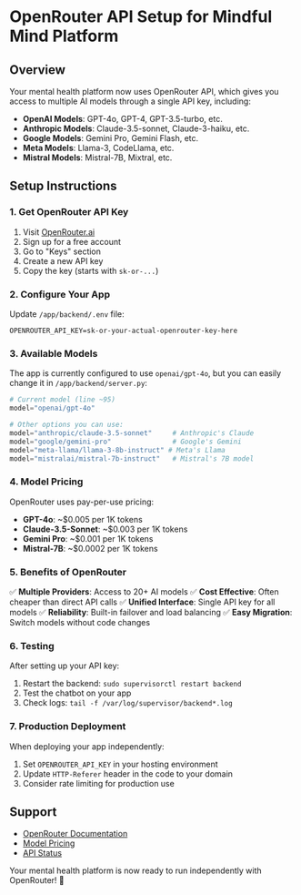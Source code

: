 # OpenRouter API Setup for Mindful Mind Platform

## Overview
Your mental health platform now uses OpenRouter API, which gives you access to multiple AI models through a single API key, including:

- **OpenAI Models**: GPT-4o, GPT-4, GPT-3.5-turbo, etc.
- **Anthropic Models**: Claude-3.5-sonnet, Claude-3-haiku, etc.
- **Google Models**: Gemini Pro, Gemini Flash, etc.
- **Meta Models**: Llama-3, CodeLlama, etc.
- **Mistral Models**: Mistral-7B, Mixtral, etc.

## Setup Instructions

### 1. Get OpenRouter API Key
1. Visit [OpenRouter.ai](https://openrouter.ai)
2. Sign up for a free account
3. Go to "Keys" section
4. Create a new API key
5. Copy the key (starts with `sk-or-...`)

### 2. Configure Your App
Update `/app/backend/.env` file:
```env
OPENROUTER_API_KEY=sk-or-your-actual-openrouter-key-here
```

### 3. Available Models
The app is currently configured to use `openai/gpt-4o`, but you can easily change it in `/app/backend/server.py`:

```python
# Current model (line ~95)
model="openai/gpt-4o"

# Other options you can use:
model="anthropic/claude-3.5-sonnet"     # Anthropic's Claude
model="google/gemini-pro"               # Google's Gemini
model="meta-llama/llama-3-8b-instruct" # Meta's Llama
model="mistralai/mistral-7b-instruct"   # Mistral's 7B model
```

### 4. Model Pricing
OpenRouter uses pay-per-use pricing:
- **GPT-4o**: ~$0.005 per 1K tokens
- **Claude-3.5-Sonnet**: ~$0.003 per 1K tokens  
- **Gemini Pro**: ~$0.001 per 1K tokens
- **Mistral-7B**: ~$0.0002 per 1K tokens

### 5. Benefits of OpenRouter
✅ **Multiple Providers**: Access to 20+ AI models
✅ **Cost Effective**: Often cheaper than direct API calls
✅ **Unified Interface**: Single API key for all models
✅ **Reliability**: Built-in failover and load balancing
✅ **Easy Migration**: Switch models without code changes

### 6. Testing
After setting up your API key:
1. Restart the backend: `sudo supervisorctl restart backend`
2. Test the chatbot on your app
3. Check logs: `tail -f /var/log/supervisor/backend*.log`

### 7. Production Deployment
When deploying your app independently:
1. Set `OPENROUTER_API_KEY` in your hosting environment
2. Update `HTTP-Referer` header in the code to your domain
3. Consider rate limiting for production use

## Support
- [OpenRouter Documentation](https://openrouter.ai/docs)
- [Model Pricing](https://openrouter.ai/models)
- [API Status](https://status.openrouter.ai)

Your mental health platform is now ready to run independently with OpenRouter! 🚀